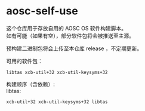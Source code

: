 # aosc-self-use

这个仓库用于存放自用的 AOSC OS 软件构建脚本。  
如有可能（如果有空），部分软件包将会被推送至主源。

预构建二进制包将会上传至本仓库 release ，不定期更新。

可用的软件包：  
```
libtas xcb-util+32 xcb-util-keysyms+32
```

构建顺序（含依赖）:  
libtas:  
```
xcb-util+32 xcb-util-keysyms+32 libtas
```
